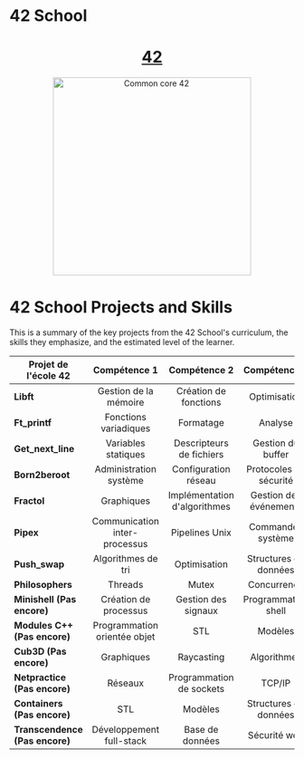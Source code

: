 # 42 School

<h1 align="center">
	<a href="https://42.fr/en/homepage/"> 42</a>
</h1>

<p align="center">
  <img src="https://42perpignan.fr/wp-content/uploads/2022/05/42-Perpignan-white500x170.png" alt="Common core 42" width="350"/>
</p>

# 42 School Projects and Skills

This is a summary of the key projects from the 42 School's curriculum, the skills they emphasize, and the estimated level of the learner.

| Projet de l'école 42 | Compétence 1 | Compétence 2 | Compétence 3 | Niveau | Note |
| --- | :---: | :---: | :---: | :---: | --- |
| **Libft** | Gestion de la mémoire | Création de fonctions | Optimisation | Débutant | 125 |
| **Ft_printf** | Fonctions variadiques | Formatage | Analyse | Débutant | 100 |
| **Get_next_line** | Variables statiques | Descripteurs de fichiers | Gestion du buffer | Débutant | 125 |
| **Born2beroot** | Administration système | Configuration réseau | Protocoles de sécurité | Débutant | 110 |
| **Fractol** | Graphiques | Implémentation d'algorithmes | Gestion des événements | Intermédiaire | 125 |
| **Pipex** | Communication inter-processus | Pipelines Unix | Commandes système | Intermédiaire | 125 |
| **Push_swap** | Algorithmes de tri | Optimisation | Structures de données | Intermédiaire |  |
| **Philosophers** | Threads | Mutex | Concurrence | Intermédiaire |  |
| **Minishell (Pas encore)** | Création de processus | Gestion des signaux | Programmation shell | Intermédiaire |  |
| **Modules C++ (Pas encore)** | Programmation orientée objet | STL | Modèles | Senior |  |
| **Cub3D (Pas encore)** | Graphiques | Raycasting | Algorithmes | Senior |  |
| **Netpractice (Pas encore)** | Réseaux | Programmation de sockets | TCP/IP | Senior |  |
| **Containers (Pas encore)** | STL | Modèles | Structures de données | Senior |  |
| **Transcendence (Pas encore)** | Développement full-stack | Base de données | Sécurité web | Senior |  |
